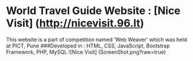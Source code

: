 # World Travel Guide Website : [Nice Visit] (http://nicevisit.96.lt)

This website is a part of competition named 'Web Weaver' which was held at PICT, Pune
###Developed in : HTML, CSS, JavaScript, Bootstrap Framework, PHP, MySQL
![Nice Visit] (ScreenShot.png?raw=true)


